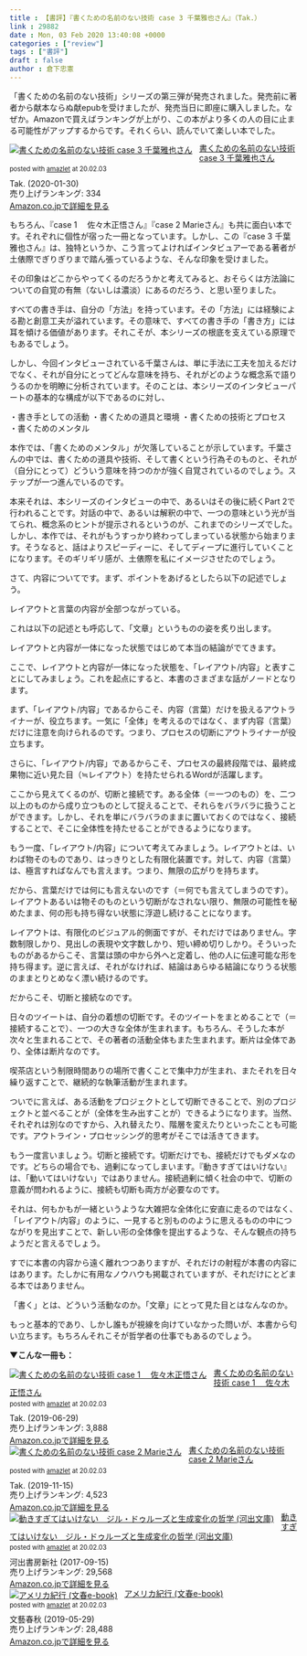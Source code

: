 ```yaml
---
title : 【書評】『書くための名前のない技術 case 3 千葉雅也さん』（Tak.）
link : 29882
date : Mon, 03 Feb 2020 13:40:08 +0000
categories : ["review"]
tags : ["書評"]
draft : false
author : 倉下忠憲
---
```


「書くための名前のない技術」シリーズの第三弾が発売されました。発売前に著者から献本ならぬ献epubを受けましたが、発売当日に即座に購入しました。なぜか。Amazonで買えばランキングが上がり、この本がより多くの人の目に止まる可能性がアップするからです。それくらい、読んでいて楽しい本でした。

<div class="amazlet-box" style="margin-bottom:0px;"><div class="amazlet-image" style="float:left;margin:0px 12px 1px 0px;"><a href="http://www.amazon.co.jp/exec/obidos/ASIN/B084D688J1/rashita1000-22/ref=nosim/" name="amazletlink" target="_blank" rel="noopener noreferrer"><img src="https://images-fe.ssl-images-amazon.com/images/I/41nT8rxXKvL._SL160_.jpg" alt="書くための名前のない技術 case 3 千葉雅也さん" style="border: none;" /></a></div><div class="amazlet-info" style="line-height:120%; margin-bottom: 10px"><div class="amazlet-name" style="margin-bottom:10px;line-height:120%"><a href="http://www.amazon.co.jp/exec/obidos/ASIN/B084D688J1/rashita1000-22/ref=nosim/" name="amazletlink" target="_blank" rel="noopener noreferrer">書くための名前のない技術 case 3 千葉雅也さん</a><div class="amazlet-powered-date" style="font-size:80%;margin-top:5px;line-height:120%">posted with <a href="http://www.amazlet.com/" title="amazlet" target="_blank" rel="noopener noreferrer">amazlet</a> at 20.02.03</div></div><div class="amazlet-detail">Tak. (2020-01-30)<br />売り上げランキング: 334<br /></div><div class="amazlet-sub-info" style="float: left;"><div class="amazlet-link" style="margin-top: 5px"><a href="http://www.amazon.co.jp/exec/obidos/ASIN/B084D688J1/rashita1000-22/ref=nosim/" name="amazletlink" target="_blank" rel="noopener noreferrer">Amazon.co.jpで詳細を見る</a></div></div></div><div class="amazlet-footer" style="clear: left"></div></div>


もちろん、『case 1 　佐々木正悟さん』『case 2 Marieさん』も共に面白い本です。それぞれに個性が宿った一冊となっています。しかし、この『case 3 千葉雅也さん』は、独特というか、こう言ってよければインタビュアーである著者が土俵際でぎりぎりまで踏ん張っているような、そんな印象を受けました。

その印象はどこからやってくるのだろうかと考えてみると、おそらくは方法論についての自覚の有無（ないしは濃淡）にあるのだろう、と思い至りました。

すべての書き手は、自分の「方法」を持っています。その「方法」には経験による勘と創意工夫が溢れています。その意味で、すべての書き手の「書き方」には耳を傾ける価値があります。それこそが、本シリーズの根底を支えている原理でもあるでしょう。

しかし、今回インタビューされている千葉さんは、単に手法に工夫を加えるだけでなく、それが自分にとってどんな意味を持ち、それがどのような概念系で語りうるのかを明瞭に分析されています。そのことは、本シリーズのインタビューパートの基本的な構成が以下であるのに対し、

・書き手としての活動
・書くための道具と環境
・書くための技術とプロセス　
・書くためのメンタル

本作では、「書くためのメンタル」が欠落していることが示しています。千葉さんの中では、書くための道具や技術、そして書くという行為そのものと、それが（自分にとって）どういう意味を持つのかが強く自覚されているのでしょう。ステップが一つ進んでいるのです。

本来それは、本シリーズのインタビューの中で、あるいはその後に続くPart 2で行われることです。対話の中で、あるいは解釈の中で、一つの意味という光が当てられ、概念系のヒントが提示されるというのが、これまでのシリーズでした。しかし、本作では、それがもうすっかり終わってしまっている状態から始まります。そうなると、話はよりスピーディーに、そしてディープに進行していくことになります。そのギリギリ感が、土俵際を私にイメージさせたのでしょう。

さて、内容についてです。まず、ポイントをあげるとしたら以下の記述でしょう。

レイアウトと言葉の内容が全部つながっている。

これは以下の記述とも呼応して、「文章」というものの姿を炙り出します。

レイアウトと内容が一体になった状態ではじめて本当の結論がでてきます。

ここで、レイアウトと内容が一体になった状態を、「レイアウト/内容」と表すことにしてみましょう。これを起点にすると、本書のさまざまな話がノードとなります。

まず、「レイアウト/内容」であるからこそ、内容（言葉）だけを扱えるアウトライナーが、役立ちます。一気に「全体」を考えるのではなく、まず内容（言葉）だけに注意を向けられるのです。つまり、プロセスの切断にアウトライナーが役立ちます。

さらに、「レイアウト/内容」であるからこそ、プロセスの最終段階では、最終成果物に近い見た目（≒レイアウト）を持たせられるWordが活躍します。

ここから見えてくるのが、切断と接続です。ある全体（＝一つのもの）を、二つ以上のものから成り立つものとして捉えることで、それらをバラバラに扱うことができます。しかし、それを単にバラバラのままに置いておくのではなく、接続することで、そこに全体性を持たせることができるようになります。

もう一度、「レイアウト/内容」について考えてみましょう。レイアウトとは、いわば物そのものであり、はっきりとした有限化装置です。対して、内容（言葉）は、極言すればなんでも言えます。つまり、無限の広がりを持ちます。

だから、言葉だけでは何にも言えないのです（＝何でも言えてしまうのです）。レイアウトあるいは物そのものという切断がなされない限り、無限の可能性を秘めたまま、何の形も持ち得ない状態に浮遊し続けることになります。

レイアウトは、有限化のビジュアル的側面ですが、それだけではありません。字数制限しかり、見出しの表現や文字数しかり、短い締め切りしかり。そういったものがあるからこそ、言葉は頭の中から外へと定着し、他の人に伝達可能な形を持ち得ます。逆に言えば、それがなければ、結論はあらゆる結論になりうる状態のままとりとめなく漂い続けるのです。

だからこそ、切断と接続なのです。

日々のツイートは、自分の着想の切断です。そのツイートをまとめることで（＝接続することで）、一つの大きな全体が生まれます。もちろん、そうした本が次々と生まれることで、その著者の活動全体もまた生まれます。断片は全体であり、全体は断片なのです。

喫茶店という制限時間ありの場所で書くことで集中力が生まれ、またそれを日々繰り返すことで、継続的な執筆活動が生まれます。

ついでに言えば、ある活動をプロジェクトとして切断できることで、別のプロジェクトと並べることが（全体を生み出すことが）できるようになります。当然、それぞれは別なのですから、入れ替えたり、階層を変えたりといったことも可能です。アウトライン・プロセッシング的思考がそこでは活きてきます。

もう一度言いましょう。切断と接続です。切断だけでも、接続だけでもダメなのです。どちらの場合でも、過剰になってしまいます。『動きすぎてはいけない』は、「動いてはいけない」ではありません。接続過剰に傾く社会の中で、切断の意義が問われるように、接続も切断も両方が必要なのです。

それは、何もかもが一緒というような大雑把な全体化に安直に走るのではなく、「レイアウト/内容」のように、一見すると別もののように思えるものの中につながりを見出すことで、新しい形の全体像を提出するような、そんな観点の持ちようだと言えるでしょう。

すでに本書の内容から遠く離れつつありますが、それだけの射程が本書の内容にはあります。たしかに有用なノウハウも掲載されていますが、それだけにとどまる本ではありません。

「書く」とは、どういう活動なのか。「文章」にとって見た目とはなんなのか。

もっと基本的であり、しかし誰もが視線を向けていなかった問いが、本書から匂い立ちます。もちろんそれこそが哲学者の仕事でもあるのでしょう。


<strong>▼こんな一冊も：</strong>

<div class="amazlet-box" style="margin-bottom:0px;"><div class="amazlet-image" style="float:left;margin:0px 12px 1px 0px;"><a href="http://www.amazon.co.jp/exec/obidos/ASIN/B07TRF3C8P/rashita1000-22/ref=nosim/" name="amazletlink" target="_blank" rel="noopener noreferrer"><img src="https://images-fe.ssl-images-amazon.com/images/I/41QH5Xu%2BH0L._SL160_.jpg" alt="書くための名前のない技術 case 1 　佐々木正悟さん" style="border: none;" /></a></div><div class="amazlet-info" style="line-height:120%; margin-bottom: 10px"><div class="amazlet-name" style="margin-bottom:10px;line-height:120%"><a href="http://www.amazon.co.jp/exec/obidos/ASIN/B07TRF3C8P/rashita1000-22/ref=nosim/" name="amazletlink" target="_blank" rel="noopener noreferrer">書くための名前のない技術 case 1 　佐々木正悟さん</a><div class="amazlet-powered-date" style="font-size:80%;margin-top:5px;line-height:120%">posted with <a href="http://www.amazlet.com/" title="amazlet" target="_blank" rel="noopener noreferrer">amazlet</a> at 20.02.03</div></div><div class="amazlet-detail">Tak. (2019-06-29)<br />売り上げランキング: 3,888<br /></div><div class="amazlet-sub-info" style="float: left;"><div class="amazlet-link" style="margin-top: 5px"><a href="http://www.amazon.co.jp/exec/obidos/ASIN/B07TRF3C8P/rashita1000-22/ref=nosim/" name="amazletlink" target="_blank" rel="noopener noreferrer">Amazon.co.jpで詳細を見る</a></div></div></div><div class="amazlet-footer" style="clear: left"></div></div>

<div class="amazlet-box" style="margin-bottom:0px;"><div class="amazlet-image" style="float:left;margin:0px 12px 1px 0px;"><a href="http://www.amazon.co.jp/exec/obidos/ASIN/B081KZC789/rashita1000-22/ref=nosim/" name="amazletlink" target="_blank" rel="noopener noreferrer"><img src="https://images-fe.ssl-images-amazon.com/images/I/41p1H60XjHL._SL160_.jpg" alt="書くための名前のない技術 case 2 Marieさん" style="border: none;" /></a></div><div class="amazlet-info" style="line-height:120%; margin-bottom: 10px"><div class="amazlet-name" style="margin-bottom:10px;line-height:120%"><a href="http://www.amazon.co.jp/exec/obidos/ASIN/B081KZC789/rashita1000-22/ref=nosim/" name="amazletlink" target="_blank" rel="noopener noreferrer">書くための名前のない技術 case 2 Marieさん</a><div class="amazlet-powered-date" style="font-size:80%;margin-top:5px;line-height:120%">posted with <a href="http://www.amazlet.com/" title="amazlet" target="_blank" rel="noopener noreferrer">amazlet</a> at 20.02.03</div></div><div class="amazlet-detail">Tak. (2019-11-15)<br />売り上げランキング: 4,523<br /></div><div class="amazlet-sub-info" style="float: left;"><div class="amazlet-link" style="margin-top: 5px"><a href="http://www.amazon.co.jp/exec/obidos/ASIN/B081KZC789/rashita1000-22/ref=nosim/" name="amazletlink" target="_blank" rel="noopener noreferrer">Amazon.co.jpで詳細を見る</a></div></div></div><div class="amazlet-footer" style="clear: left"></div></div>

<div class="amazlet-box" style="margin-bottom:0px;"><div class="amazlet-image" style="float:left;margin:0px 12px 1px 0px;"><a href="http://www.amazon.co.jp/exec/obidos/ASIN/B075JC5YZL/rashita1000-22/ref=nosim/" name="amazletlink" target="_blank" rel="noopener noreferrer"><img src="https://images-fe.ssl-images-amazon.com/images/I/51mox89rIAL._SL160_.jpg" alt="動きすぎてはいけない　ジル・ドゥルーズと生成変化の哲学 (河出文庫)" style="border: none;" /></a></div><div class="amazlet-info" style="line-height:120%; margin-bottom: 10px"><div class="amazlet-name" style="margin-bottom:10px;line-height:120%"><a href="http://www.amazon.co.jp/exec/obidos/ASIN/B075JC5YZL/rashita1000-22/ref=nosim/" name="amazletlink" target="_blank" rel="noopener noreferrer">動きすぎてはいけない　ジル・ドゥルーズと生成変化の哲学 (河出文庫)</a><div class="amazlet-powered-date" style="font-size:80%;margin-top:5px;line-height:120%">posted with <a href="http://www.amazlet.com/" title="amazlet" target="_blank" rel="noopener noreferrer">amazlet</a> at 20.02.03</div></div><div class="amazlet-detail">河出書房新社 (2017-09-15)<br />売り上げランキング: 29,568<br /></div><div class="amazlet-sub-info" style="float: left;"><div class="amazlet-link" style="margin-top: 5px"><a href="http://www.amazon.co.jp/exec/obidos/ASIN/B075JC5YZL/rashita1000-22/ref=nosim/" name="amazletlink" target="_blank" rel="noopener noreferrer">Amazon.co.jpで詳細を見る</a></div></div></div><div class="amazlet-footer" style="clear: left"></div></div>

<div class="amazlet-box" style="margin-bottom:0px;"><div class="amazlet-image" style="float:left;margin:0px 12px 1px 0px;"><a href="http://www.amazon.co.jp/exec/obidos/ASIN/B07SCXJT2T/rashita1000-22/ref=nosim/" name="amazletlink" target="_blank" rel="noopener noreferrer"><img src="https://images-fe.ssl-images-amazon.com/images/I/21wicQaRXBL._SL160_.jpg" alt="アメリカ紀行 (文春e-book)" style="border: none;" /></a></div><div class="amazlet-info" style="line-height:120%; margin-bottom: 10px"><div class="amazlet-name" style="margin-bottom:10px;line-height:120%"><a href="http://www.amazon.co.jp/exec/obidos/ASIN/B07SCXJT2T/rashita1000-22/ref=nosim/" name="amazletlink" target="_blank" rel="noopener noreferrer">アメリカ紀行 (文春e-book)</a><div class="amazlet-powered-date" style="font-size:80%;margin-top:5px;line-height:120%">posted with <a href="http://www.amazlet.com/" title="amazlet" target="_blank" rel="noopener noreferrer">amazlet</a> at 20.02.03</div></div><div class="amazlet-detail">文藝春秋 (2019-05-29)<br />売り上げランキング: 28,488<br /></div><div class="amazlet-sub-info" style="float: left;"><div class="amazlet-link" style="margin-top: 5px"><a href="http://www.amazon.co.jp/exec/obidos/ASIN/B07SCXJT2T/rashita1000-22/ref=nosim/" name="amazletlink" target="_blank" rel="noopener noreferrer">Amazon.co.jpで詳細を見る</a></div></div></div><div class="amazlet-footer" style="clear: left"></div></div>
